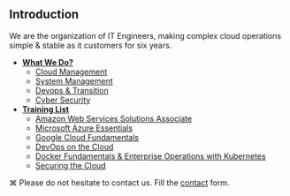 ## Introduction
We are the organization of IT Engineers, making complex cloud operations simple & stable as it customers for six years.

* **[What We Do?](README.md#what-we-do)**
    * [Cloud Management](README.md#cloud-cloud-management-aws-azure-google-cloud-rackspace-blueocean-ovh)
    * [System Management](README.md#circus_tent-system-management)
    * [Devops & Transition](README.md#octocat-devops--transition)
    * [Cyber Security](README.md#police_car-cyber-security)
* **[Training List](Trainings.md)**
    * [Amazon Web Services Solutions Associate](Trainings.md#amazon-web-services-solutions-associate)
    * [Microsoft Azure Essentials](Trainings.md#microsoft-azure-essentials)
    * [Google Cloud Fundamentals](Trainings.md#google-cloud-fundamentals)
    * [DevOps on the Cloud](Trainings.md#devops-on-the-cloud)
    * [Docker Fundamentals & Enterprise Operations with Kubernetes](Trainings.md#docker-fundamentals--ent-op-with-kubernetes)
    * [Securing the Cloud](Trainings.md#securing-the-cloud)

⌘ Please do not hesitate to contact us. Fill the [contact](https://goo.gl/forms/WNw97mYx4fRonjQl1) form.
